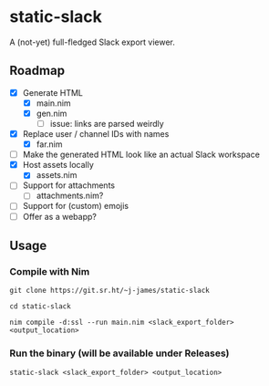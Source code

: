 static-slack
============

A (not-yet) full-fledged Slack export viewer.

## Roadmap

- [x] Generate HTML
	- [x] main.nim
	- [x] gen.nim
		- [ ] issue: links are parsed weirdly
- [x] Replace user / channel IDs with names
	- [x] far.nim
- [ ] Make the generated HTML look like an actual Slack workspace
- [x] Host assets locally
	- [x] assets.nim
- [ ] Support for attachments
	- [ ] attachments.nim?
- [ ] Support for (custom) emojis
- [ ] Offer as a webapp?

## Usage

### Compile with Nim
`git clone https://git.sr.ht/~j-james/static-slack`

`cd static-slack`

`nim compile -d:ssl --run main.nim <slack_export_folder> <output_location>`

### Run the binary (will be available under Releases)

`static-slack <slack_export_folder> <output_location>`
